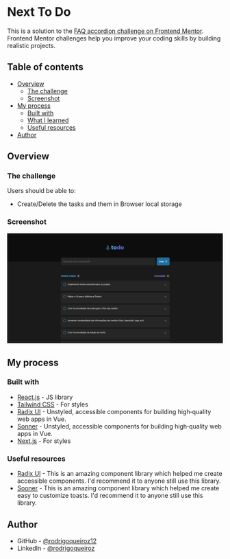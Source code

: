 # Next To Do

This is a solution to the [FAQ accordion challenge on Frontend Mentor](https://www.frontendmentor.io/challenges/faq-accordion-wyfFdeBwBz). Frontend Mentor challenges help you improve your coding skills by building realistic projects. 

## Table of contents

- [Overview](#overview)
  - [The challenge](#the-challenge)
  - [Screenshot](#screenshot)
- [My process](#my-process)
  - [Built with](#built-with)
  - [What I learned](#what-i-learned)
  - [Useful resources](#useful-resources)
- [Author](#author)

## Overview

### The challenge

Users should be able to:

- Create/Delete the tasks and them in Browser local storage

### Screenshot

![](./.github/preview.png)

## My process

### Built with

- [React.js](https://vuejs.org/) - JS library
- [Tailwind CSS](https://tailwindcss.com/) - For styles
- [Radix UI](https://www.radix-vue.com/) - Unstyled, accessible components for building high‑quality web apps in Vue.
- [Sonner](https://www.radix-vue.com/) - Unstyled, accessible components for building high‑quality web apps in Vue.
- [Next.js](https://tailwindcss.com/) - For styles

### Useful resources

- [Radix UI](https://www.radix-ui.com/) - This is an amazing component library which helped me create accessible components. I'd recommend it to anyone still use this library.
- [Sooner](https://sonner.emilkowal.ski/) - This is an amazing component library which helped me create easy to customize toasts. I'd recommend it to anyone still use this library.

## Author

- GitHub - [@rodrigoqueiroz12](https://github.com/rodrigoqueiroz12)
- LinkedIn - [@rodrigoqueiroz](www.linkedin.com/in/rodrigo-queiroz-a113a9212)